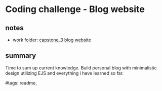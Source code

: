 # Coding challenge - Blog website

## notes

- work folder: [capstone_3 blog website](../capstone_3%20blog%20website/)

## summary

Time to sum up current knowledge. Build personal blog with minimalistic design utilizing EJS and everything i have learned so far.

#tags: readme,